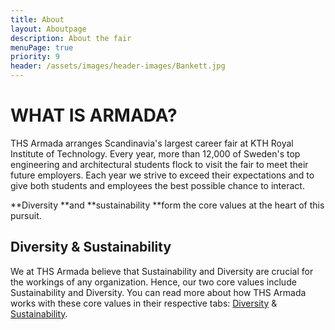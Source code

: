 ```yaml
---
title: About
layout: Aboutpage
description: About the fair
menuPage: true
priority: 9
header: /assets/images/header-images/Bankett.jpg
---
```

# WHAT IS ARMADA?

THS Armada arranges Scandinavia's largest career fair at KTH Royal Institute of Technology. Every year, more than 12,000 of Sweden's top engineering and architectural students flock to visit the fair to meet their future employers. Each year we strive to exceed their expectations and to give both students and employees the best possible chance to interact.

**Diversity **and **sustainability **form the core values at the heart of this pursuit.

## Diversity & Sustainability

We at THS Armada believe that Sustainability and Diversity are crucial for the workings of any
organization. Hence, our two core values include Sustainability and Diversity. You can read
more about how THS Armada works with these core values in their respective tabs:
<a href="https://armada.nu/diversity">Diversity</a> & <a href="https://armada.nu/sustainability">Sustainability</a>. 
